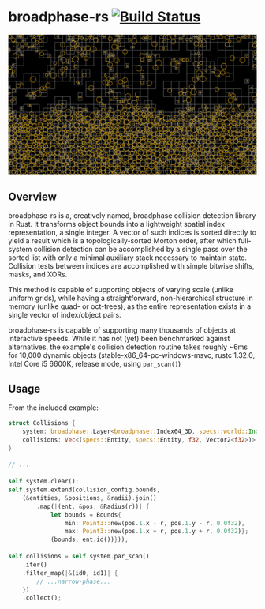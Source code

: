 # broadphase-rs [![Build Status](https://travis-ci.org/zvxryb/broadphase-rs.svg?branch=master)](https://travis-ci.org/zvxryb/broadphase-rs)

![Collision Grid](docs/images/example_with_grid.png)

## Overview

broadphase-rs is a, creatively named, broadphase collision detection library in Rust.  It transforms object bounds
into a lightweight spatial index representation, a single integer.  A vector of such indices is sorted directly to
yield a result which is a topologically-sorted Morton order, after which full-system collision detection can be
accomplished by a single pass over the sorted list with only a minimal auxiliary stack necessary to maintain state.
Collision tests between indices are accomplished with simple bitwise shifts, masks, and XORs.

This method is capable of supporting objects of varying scale (unlike uniform grids), while having a straightforward,
non-hierarchical structure in memory (unlike quad- or oct-trees), as the entire representation exists in a single
vector of index/object pairs.

broadphase-rs is capable of supporting many thousands of objects at interactive speeds.  While it has not (yet) been
benchmarked against alternatives, the example's collision detection routine takes roughly ~6ms for 10,000 dynamic
objects (stable-x86_64-pc-windows-msvc, rustc 1.32.0, Intel Core i5 6600K, release mode, using `par_scan()`)

## Usage

From the included example:

```rust
struct Collisions {
    system: broadphase::Layer<broadphase::Index64_3D, specs::world::Index>,
    collisions: Vec<(specs::Entity, specs::Entity, f32, Vector2<f32>)>,
}

// ...

self.system.clear();
self.system.extend(collision_config.bounds,
    (&entities, &positions, &radii).join()
        .map(|(ent, &pos, &Radius(r))| {
            let bounds = Bounds{
                min: Point3::new(pos.1.x - r, pos.1.y - r, 0.0f32),
                max: Point3::new(pos.1.x + r, pos.1.y + r, 0.0f32)};
            (bounds, ent.id())}));

self.collisions = self.system.par_scan()
    .iter()
    .filter_map(|&(id0, id1)| {
        // ...narrow-phase...
    })
    .collect();
```